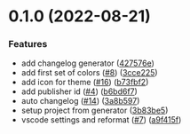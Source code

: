 # 0.1.0 (2022-08-21)


### Features

* add changelog generator ([427576e](https://github.com/beardedvikingdev/beardedviking-vscode-theme/commit/427576e93f7f6062616a7f3ca4ddd26ca52e57bf))
* add first set of colors ([#8](https://github.com/beardedvikingdev/beardedviking-vscode-theme/issues/8)) ([3cce225](https://github.com/beardedvikingdev/beardedviking-vscode-theme/commit/3cce225bc48630d465463eba8a9f902288abd116))
* add icon for theme ([#16](https://github.com/beardedvikingdev/beardedviking-vscode-theme/issues/16)) ([b73fbf2](https://github.com/beardedvikingdev/beardedviking-vscode-theme/commit/b73fbf2b1a12144a5f73972f0f341d6ae685ea10))
* add publisher id ([#4](https://github.com/beardedvikingdev/beardedviking-vscode-theme/issues/4)) ([b6bd6f7](https://github.com/beardedvikingdev/beardedviking-vscode-theme/commit/b6bd6f7c55218c440b27712d2a148845d126d1f3))
* auto changelog ([#14](https://github.com/beardedvikingdev/beardedviking-vscode-theme/issues/14)) ([3a8b597](https://github.com/beardedvikingdev/beardedviking-vscode-theme/commit/3a8b597338703443c86464654976ab2073b52b18))
* setup project from generator ([3b83be5](https://github.com/beardedvikingdev/beardedviking-vscode-theme/commit/3b83be5060d35de03bc3ec543d152ea2ccf9cad4))
* vscode settings and reformat ([#7](https://github.com/beardedvikingdev/beardedviking-vscode-theme/issues/7)) ([a9f415f](https://github.com/beardedvikingdev/beardedviking-vscode-theme/commit/a9f415fa05e141e4bc8a42c7985287e26c6646d1))



